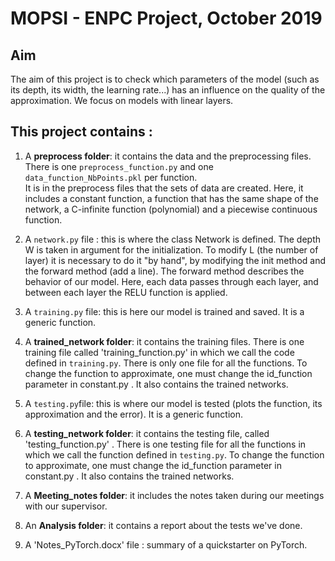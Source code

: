 # MOPSI - ENPC Project, October 2019

## Aim
The aim of this project is to check which parameters of the model (such as its depth, its width, the learning rate...) has an influence on the quality of the approximation.
We focus on models with linear layers.

## This project contains :
1. A **preprocess folder**: it contains the data and the preprocessing files. There is one `preprocess_function.py` and one `data_function_NbPoints.pkl` per function.  
It is in the preprocess files that the sets of data are created. Here, it includes a constant function, a function that has the same shape of the network, a C-infinite function (polynomial) and a piecewise continuous function. 

2. A `network.py` file : this is where the class Network is defined. The depth W is taken in argument for the initialization. To modify L (the number of layer) it is necessary to do it "by hand", by modifying the init method and the forward method (add a line). The forward method describes the behavior of our model. Here, each data passes through each layer, and between each layer the RELU function is applied.

3. A `training.py` file: this is here our model is trained and saved. It is a generic function.

4. A **trained_network folder**: it contains the training files. There is one training file called 'training_function.py' in which we call the code defined in `training.py`. There is only one file for all the functions. To change the function to approximate, one must change the id_function parameter in constant.py . It also contains the trained networks.

5. A `testing.py`file: this is where our model is tested (plots the function, its approximation and the error). It is a generic function.

6.  A **testing_network folder**: it contains the testing file, called 'testing_function.py' . There is one testing file for all the functions in which we call the function defined in `testing.py`. To change the function to approximate, one must change the id_function parameter in constant.py . It also contains the trained networks.

7. A **Meeting_notes folder**: it includes the notes taken during our meetings with our supervisor.

8. An **Analysis folder**: it contains a report about the tests we've done.

9. A 'Notes_PyTorch.docx' file : summary of a quickstarter on PyTorch. 
